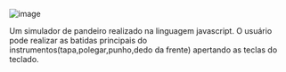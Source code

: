 ![image](https://user-images.githubusercontent.com/101509337/216023034-131e19c0-ee06-4dd9-bee1-2f5ec3d17228.png)


Um simulador de pandeiro realizado na linguagem javascript. O usuário pode realizar as batidas principais do instrumentos(tapa,polegar,punho,dedo da frente) apertando as teclas do teclado.
